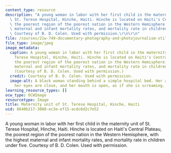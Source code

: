 ```yaml
---
content_type: resource
description: "A young woman in labor with her first child in the maternity unit of\
  \ St. Terese Hospital, Hinche, Haiti. Hinche is located on Haiti's Central Plateau,\
  \ the poorest region of the poorest nation in the Western Hemisphere, with the highest\
  \ maternal and infant mortality rates, and mortality rate in children under five.\
  \ Courtesy of B. D. Colen. Used with permission.\r\n\r\n"
file: /courses/21w-749-documentary-photography-and-photojournalism-still-images-of-a-world-in-motion-spring-2016/8640b2173080ec3eef15acdc6d2c7e52_21w-749s16.jpg
file_type: image/jpeg
image_metadata:
  caption: A young woman in labor with her first child in the maternity unit of St.
    Terese Hospital, Hinche, Haiti. Hinche is located on Haiti's Central Plateau,
    the poorest region of the poorest nation in the Western Hemisphere, with the highest
    maternal and infant mortality rates, and mortality rate in children under five.
    (Courtesy of B. D. Colen. Used with permission.)
  credit: Courtesy of B. D. Colen. Used with permission.
  image-alt: A black woman standing behind a simple hospital bed. Her arms are outstretched,
    her eyes are close, and her mouth is open, as if she is screaming.
learning_resource_types: []
ocw_type: OCWImage
resourcetype: Image
title: Maternity unit of St. Terese Hospital, Hinche, Haiti
uid: 8640b217-3080-ec3e-ef15-acdc6d2c7e52
---
```

A young woman in labor with her first child in the maternity unit of St. Terese Hospital, Hinche, Haiti. Hinche is located on Haiti's Central Plateau, the poorest region of the poorest nation in the Western Hemisphere, with the highest maternal and infant mortality rates, and mortality rate in children under five. Courtesy of B. D. Colen. Used with permission.



